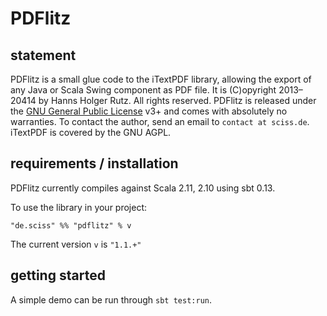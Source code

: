 # PDFlitz

## statement

PDFlitz is a small glue code to the iTextPDF library, allowing the export of any Java or Scala Swing component as PDF file. It is (C)opyright 2013&ndash;20414 by Hanns Holger Rutz. All rights reserved. PDFlitz is released under the [GNU General Public License](https://raw.github.com/Sciss/ScalaAudioFile/master/LICENSE) v3+ and comes with absolutely no warranties. To contact the author, send an email to `contact at sciss.de`. iTextPDF is covered by the GNU AGPL.

## requirements / installation

PDFlitz currently compiles against Scala 2.11, 2.10 using sbt 0.13.

To use the library in your project:

    "de.sciss" %% "pdflitz" % v

The current version `v` is `"1.1.+"`

## getting started

A simple demo can be run through `sbt test:run`.
